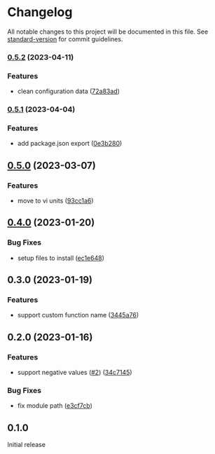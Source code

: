 # Changelog

All notable changes to this project will be documented in this file. See [standard-version](https://github.com/conventional-changelog/standard-version) for commit guidelines.

### [0.5.2](https://github.com/azat-io/postcss-responsive/compare/v0.5.1...v0.5.2) (2023-04-11)


### Features

* clean configuration data ([72a83ad](https://github.com/azat-io/postcss-responsive/commit/72a83adb0cae106f98ee76016fa2b4831b4f0fea))

### [0.5.1](https://github.com/azat-io/postcss-responsive/compare/v0.5.0...v0.5.1) (2023-04-04)


### Features

* add package.json export ([0e3b280](https://github.com/azat-io/postcss-responsive/commit/0e3b2800c1781e6d57bbe2b394328defb6929ccc))

## [0.5.0](https://github.com/azat-io/postcss-responsive/compare/v0.4.0...v0.5.0) (2023-03-07)


### Features

* move to vi units ([93cc1a6](https://github.com/azat-io/postcss-responsive/commit/93cc1a6ee91a3c2c732ab89e2da718ee1b544623))

## [0.4.0](https://github.com/azat-io/postcss-responsive/compare/v0.3.0...v0.4.0) (2023-01-20)


### Bug Fixes

* setup files to install ([ec1e648](https://github.com/azat-io/postcss-responsive/commit/ec1e6481698df4593ce985340fd87f205a4aa5d0))

## 0.3.0 (2023-01-19)


### Features

* support custom function name ([3445a76](https://github.com/azat-io/postcss-responsive/commit/3445a762a9040278d5686c4668f6f5db0c3cfa7f))

## 0.2.0 (2023-01-16)


### Features

* support negative values ([#2](https://github.com/azat-io/postcss-responsive/issues/2)) ([34c7145](https://github.com/azat-io/postcss-responsive/commit/34c7145f26de8355a152cc9463cde7daabc5a3ab))


### Bug Fixes

* fix module path ([e3cf7cb](https://github.com/azat-io/postcss-responsive/commit/e3cf7cb3daed9f3589844e143c4ea4960f21f8c5))

## 0.1.0

Initial release
